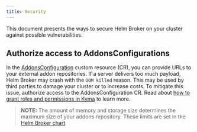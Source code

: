 ```yaml
---
title: Security
---
```


This document presents the ways to secure Helm Broker on your cluster against possible vulnerabilities.

## Authorize access to AddonsConfigurations

In the [AddonsConfiguration](https://kyma-project.io/docs/components/helm-broker#custom-resource-addons-configuration) custom resource (CR), you can provide URLs to your external addon repositories. If a server delivers too much payload, Helm Broker may crash with the `OOM killed` reason. This may be used by third parties to damage your cluster or to increase costs. To mitigate this issue, authorize access to the AddonsConfiguration CR. Read about [how to grant roles and permissions in Kyma](https://kyma-project.io/docs/components/security/#details-authorization-in-kyma) to learn more.

> **NOTE:** The amount of memory and storage size determines the maximum size of your addons repository. These limits are set in the
[Helm Broker chart](https://kyma-project.io/docs/components/helm-broker/#configuration-helm-broker-chart).
